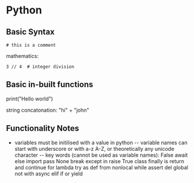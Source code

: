 # Python 

## Basic Syntax

```
# this is a comment
```

mathematics:
```
3 // 4  # integer division
``` 

## Basic in-built functions

print("Hello world")

string concatonation: "hi" + "john"

## Functionality Notes

- variables must be initilised with a value in python
-- variable names can start with underscore or with a-z A-Z, or theoretically any unicode character
-- key words (cannot be used as variable names):
False	await	else	import	pass
None	break	except	in	raise
True	class	finally	is	return
and	continue	for	lambda	try
as	def	from	nonlocal	while
assert	del	global	not	with
async	elif	if	or	yield



